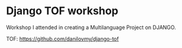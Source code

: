 # Django TOF workshop

Workshop I attended in creating a Multilanguage Project on DJANGO.

TOF: https://github.com/danilovmy/django-tof
